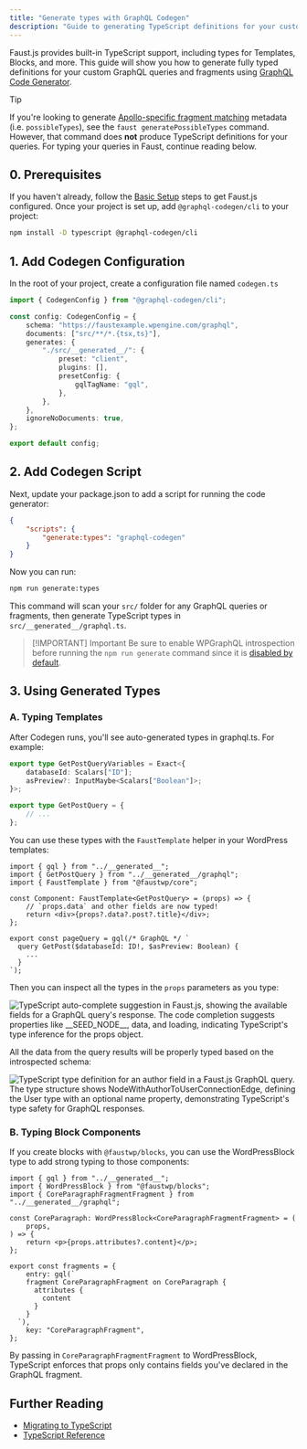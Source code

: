 ```yaml
---
title: "Generate types with GraphQL Codegen"
description: "Guide to generating TypeScript definitions for your custom GraphQL queries and fragments using GraphQL Code Generator."
---
```


Faust.js provides built-in TypeScript support, including types for Templates, Blocks, and more. This guide will show you how to generate fully typed definitions for your custom GraphQL queries and fragments using [GraphQL Code Generator](https://the-guild.dev/graphql/codegen).

> [!TIP]
> If you're looking to generate [Apollo-specific fragment matching](https://www.apollographql.com/docs/react/data/fragments#using-fragments-with-unions-and-interfaces) metadata (i.e. `possibleTypes`), see the `faust generatePossibleTypes` command. However, that command does **not** produce TypeScript definitions for your queries. For typing your queries in Faust, continue reading below.

## 0. Prerequisites

If you haven't already, follow the [Basic Setup](/docs/how-to/basic-setup/) steps to get Faust.js configured. Once your project is set up, add `@graphql-codegen/cli` to your project:

```bash
npm install -D typescript @graphql-codegen/cli
```

## 1. Add Codegen Configuration

In the root of your project, create a configuration file named `codegen.ts`

```ts title="codegen.ts"
import { CodegenConfig } from "@graphql-codegen/cli";

const config: CodegenConfig = {
	schema: "https://faustexample.wpengine.com/graphql",
	documents: ["src/**/*.{tsx,ts}"],
	generates: {
		"./src/__generated__/": {
			preset: "client",
			plugins: [],
			presetConfig: {
				gqlTagName: "gql",
			},
		},
	},
	ignoreNoDocuments: true,
};

export default config;
```

## 2. Add Codegen Script

Next, update your package.json to add a script for running the code generator:

```json title="package.json"
{
	"scripts": {
		"generate:types": "graphql-codegen"
	}
}
```

Now you can run:

```bash
npm run generate:types
```

This command will scan your `src/` folder for any GraphQL queries or fragments, then generate TypeScript types in `src/__generated__/graphql.ts`.

> [!IMPORTANT] Important
> Be sure to enable WPGraphQL introspection before running the `npm run generate` command since it is [disabled by default](https://www.wpgraphql.com/docs/security#introspection-disabled-by-default).

## 3. Using Generated Types

### A. Typing Templates

After Codegen runs, you'll see auto-generated types in graphql.ts. For example:

```ts title="src/__generated__/graphql.ts"
export type GetPostQueryVariables = Exact<{
	databaseId: Scalars["ID"];
	asPreview?: InputMaybe<Scalars["Boolean"]>;
}>;

export type GetPostQuery = {
	// ...
};
```

You can use these types with the `FaustTemplate` helper in your WordPress templates:

```tsx title="wp-templates/single.tsx"
import { gql } from "../__generated__";
import { GetPostQuery } from "../__generated__/graphql";
import { FaustTemplate } from "@faustwp/core";

const Component: FaustTemplate<GetPostQuery> = (props) => {
	// `props.data` and other fields are now typed!
	return <div>{props?.data?.post?.title}</div>;
};

export const pageQuery = gql(/* GraphQL */ `
  query GetPost($databaseId: ID!, $asPreview: Boolean) {
    ...
  }
`);
```

Then you can inspect all the types in the `props` parameters as you type:

![TypeScript auto-complete suggestion in Faust.js, showing the available fields for a GraphQL query's response. The code completion suggests properties like `__SEED_NODE__`, `data`, and `loading`, indicating TypeScript's type inference for the `props` object.
](./images/ts-image-one.png)

All the data from the query results will be properly typed based on the introspected schema:

![TypeScript type definition for an author field in a Faust.js GraphQL query. The type structure shows `NodeWithAuthorToUserConnectionEdge`, defining the `User` type with an optional `name` property, demonstrating TypeScript's type safety for GraphQL responses.
](./images/ts-image-two.png)

### B. Typing Block Components

If you create blocks with `@faustwp/blocks`, you can use the WordPressBlock type to add strong typing to those components:

```tsx title="wp-blocks/CoreParagraph.tsx"
import { gql } from "../__generated__";
import { WordPressBlock } from "@faustwp/blocks";
import { CoreParagraphFragmentFragment } from "../__generated__/graphql";

const CoreParagraph: WordPressBlock<CoreParagraphFragmentFragment> = (
	props,
) => {
	return <p>{props.attributes?.content}</p>;
};

export const fragments = {
	entry: gql(`
    fragment CoreParagraphFragment on CoreParagraph {
      attributes {
        content
      }
    }
  `),
	key: "CoreParagraphFragment",
};
```

By passing in `CoreParagraphFragmentFragment` to WordPressBlock, TypeScript enforces that props only contains fields you've declared in the GraphQL fragment.

## Further Reading

- [Migrating to TypeScript](/docs/explanation/migrating-to-typescript)
- [TypeScript Reference](/docs/reference/typescript)
